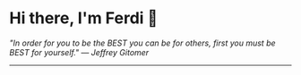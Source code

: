 <h1>Hi there, I'm Ferdi 👋</h1>

<p><em>
  "In order for you to be the BEST you can be for others, first you must be BEST for yourself." — Jeffrey Gitomer
</em></p>

---
